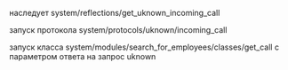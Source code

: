 наследует system/reflections/get_uknown_incoming_call

запуск протокола 
system/protocols/uknown/incoming_call

запуск класса system/modules/search_for_employees/classes/get_call с параметром ответа на запрос uknown

